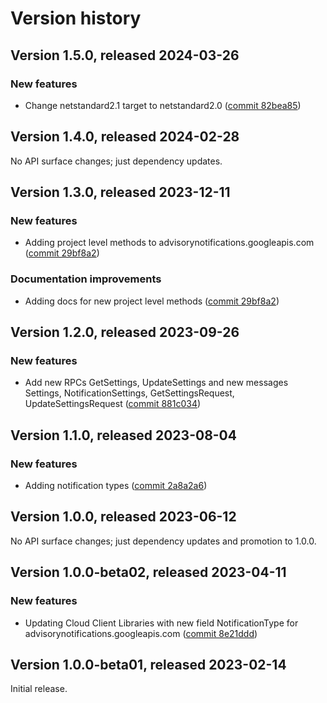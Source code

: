 # Version history

## Version 1.5.0, released 2024-03-26

### New features

- Change netstandard2.1 target to netstandard2.0 ([commit 82bea85](https://github.com/googleapis/google-cloud-dotnet/commit/82bea850661975b9750ac30753528cc9d2e05240))

## Version 1.4.0, released 2024-02-28

No API surface changes; just dependency updates.

## Version 1.3.0, released 2023-12-11

### New features

- Adding project level methods to advisorynotifications.googleapis.com ([commit 29bf8a2](https://github.com/googleapis/google-cloud-dotnet/commit/29bf8a20cc122f75ffc064bb58b26447bf408b91))

### Documentation improvements

- Adding docs for new project level methods ([commit 29bf8a2](https://github.com/googleapis/google-cloud-dotnet/commit/29bf8a20cc122f75ffc064bb58b26447bf408b91))

## Version 1.2.0, released 2023-09-26

### New features

- Add new RPCs GetSettings, UpdateSettings and new messages Settings, NotificationSettings, GetSettingsRequest, UpdateSettingsRequest ([commit 881c034](https://github.com/googleapis/google-cloud-dotnet/commit/881c034c42c222894a705b52fb99d42cbe956327))

## Version 1.1.0, released 2023-08-04

### New features

- Adding notification types ([commit 2a8a2a6](https://github.com/googleapis/google-cloud-dotnet/commit/2a8a2a66470a14a906c8d56d3ab2544fe279ceba))

## Version 1.0.0, released 2023-06-12

No API surface changes; just dependency updates and promotion to 1.0.0.

## Version 1.0.0-beta02, released 2023-04-11

### New features

- Updating Cloud Client Libraries with new field NotificationType for advisorynotifications.googleapis.com ([commit 8e21ddd](https://github.com/googleapis/google-cloud-dotnet/commit/8e21ddd0331e891b499e4d4d14b24bddc63e05c3))

## Version 1.0.0-beta01, released 2023-02-14

Initial release.
